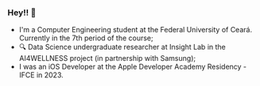 ### Hey!! 👋
- I'm a Computer Engineering student at the Federal University of Ceará. Currently in the 7th period of the course;
- 🔍 Data Science undergraduate researcher at Insight Lab in the AI4WELLNESS project (in partnership with Samsung);
- I was an iOS Developer at the Apple Developer Academy Residency - IFCE in 2023.
##
